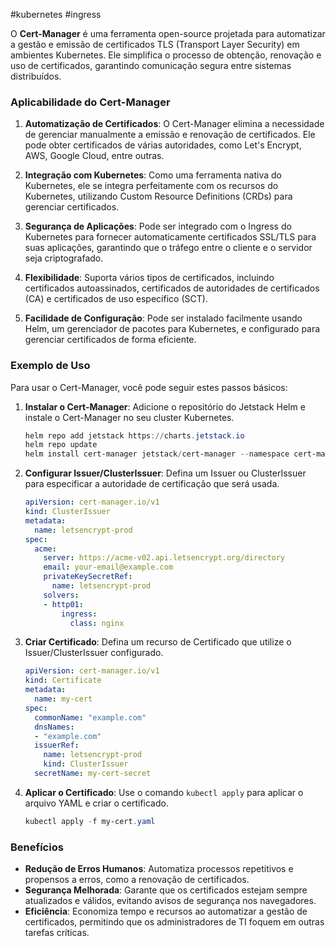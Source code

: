 #kubernetes #ingress

O **Cert-Manager** é uma ferramenta open-source projetada para automatizar a gestão e emissão de certificados TLS (Transport Layer Security) em ambientes Kubernetes. Ele simplifica o processo de obtenção, renovação e uso de certificados, garantindo comunicação segura entre sistemas distribuídos.

### Aplicabilidade do Cert-Manager

1. **Automatização de Certificados**: O Cert-Manager elimina a necessidade de gerenciar manualmente a emissão e renovação de certificados. Ele pode obter certificados de várias autoridades, como Let's Encrypt, AWS, Google Cloud, entre outras.

2. **Integração com Kubernetes**: Como uma ferramenta nativa do Kubernetes, ele se integra perfeitamente com os recursos do Kubernetes, utilizando Custom Resource Definitions (CRDs) para gerenciar certificados.

3. **Segurança de Aplicações**: Pode ser integrado com o Ingress do Kubernetes para fornecer automaticamente certificados SSL/TLS para suas aplicações, garantindo que o tráfego entre o cliente e o servidor seja criptografado.

4. **Flexibilidade**: Suporta vários tipos de certificados, incluindo certificados autoassinados, certificados de autoridades de certificados (CA) e certificados de uso específico (SCT).

5. **Facilidade de Configuração**: Pode ser instalado facilmente usando Helm, um gerenciador de pacotes para Kubernetes, e configurado para gerenciar certificados de forma eficiente.

### Exemplo de Uso

Para usar o Cert-Manager, você pode seguir estes passos básicos:

1. **Instalar o Cert-Manager**: Adicione o repositório do Jetstack Helm e instale o Cert-Manager no seu cluster Kubernetes.
   ```powershell
   helm repo add jetstack https://charts.jetstack.io
   helm repo update
   helm install cert-manager jetstack/cert-manager --namespace cert-manager --create-namespace --set installCRDs=true
   ```

2. **Configurar Issuer/ClusterIssuer**: Defina um Issuer ou ClusterIssuer para especificar a autoridade de certificação que será usada.
   ```yaml
   apiVersion: cert-manager.io/v1
   kind: ClusterIssuer
   metadata:
     name: letsencrypt-prod
   spec:
     acme:
       server: https://acme-v02.api.letsencrypt.org/directory
       email: your-email@example.com
       privateKeySecretRef:
         name: letsencrypt-prod
       solvers:
       - http01:
           ingress:
             class: nginx
   ```

3. **Criar Certificado**: Defina um recurso de Certificado que utilize o Issuer/ClusterIssuer configurado.
   ```yaml
   apiVersion: cert-manager.io/v1
   kind: Certificate
   metadata:
     name: my-cert
   spec:
     commonName: "example.com"
     dnsNames:
     - "example.com"
     issuerRef:
       name: letsencrypt-prod
       kind: ClusterIssuer
     secretName: my-cert-secret
   ```

4. **Aplicar o Certificado**: Use o comando `kubectl apply` para aplicar o arquivo YAML e criar o certificado.
   ```powershell
   kubectl apply -f my-cert.yaml
   ```

### Benefícios

- **Redução de Erros Humanos**: Automatiza processos repetitivos e propensos a erros, como a renovação de certificados.
- **Segurança Melhorada**: Garante que os certificados estejam sempre atualizados e válidos, evitando avisos de segurança nos navegadores.
- **Eficiência**: Economiza tempo e recursos ao automatizar a gestão de certificados, permitindo que os administradores de TI foquem em outras tarefas críticas.